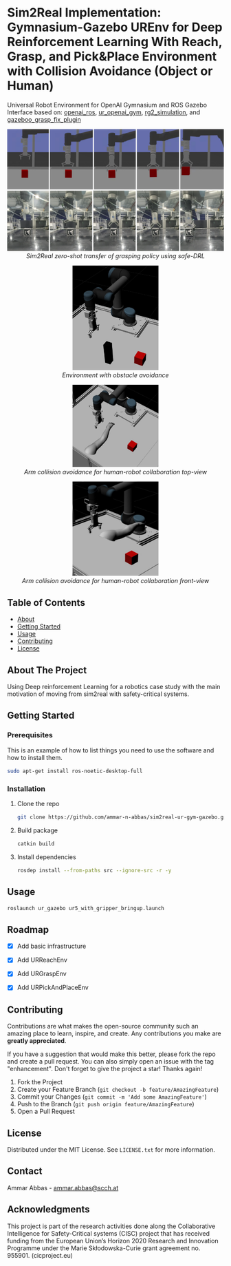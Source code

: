 # Sim2Real Implementation: Gymnasium-Gazebo UREnv for Deep Reinforcement Learning With Reach, Grasp, and Pick&Place Environment with Collision Avoidance (Object or Human)


Universal Robot Environment for OpenAI Gymnasium and ROS Gazebo Interface based on: 
[openai_ros](https://bitbucket.org/theconstructcore/openai_ros/src/kinetic-devel/), 
[ur_openai_gym](https://github.com/cambel/ur_openai_gym),
[rg2_simulation](https://github.com/ekorudiawan/rg2_simulation), and
[gazeboo_grasp_fix_plugin](https://github.com/JenniferBuehler/gazebo-pkgs/wiki/The-Gazebo-grasp-fix-plugin)

<p align="center">
  <img src="https://github.com/ammar-n-abbas/sim2real-ur-gym-gazebo/blob/master/assets/sim2real_robot_grasp.png" alt="Sim2Real zero-shot transfer of grasping policy using safe-DRL" width="600"><br>
  <em>Sim2Real zero-shot transfer of grasping policy using safe-DRL</em>
</p>

<p align="center">
  <img src="https://github.com/ammar-n-abbas/sim2real-ur-gym-gazebo/blob/master/assets/obstacle.jpeg" alt="Environment with obstacle avoidance" width="200"><br>
  <em>Environment with obstacle avoidance</em>
</p>

<p align="center">
  <img src="https://github.com/ammar-n-abbas/sim2real-ur-gym-gazebo/blob/master/assets/arm_top_view.jpeg" alt="Arm collision avoidance for human-robot collaboration top-view" width="200"><br>
  <em>Arm collision avoidance for human-robot collaboration top-view</em>
</p>

<p align="center">
  <img src="https://github.com/ammar-n-abbas/sim2real-ur-gym-gazebo/blob/master/assets/arm_front_view.jpeg" alt="Arm collision avoidance for human-robot collaboration front-view" width="200"><br>
  <em>Arm collision avoidance for human-robot collaboration front-view</em>
</p>


## Table of Contents

- [About](#about-the-project)
- [Getting Started](#getting-started)
- [Usage](#usage)
- [Contributing](#contributing)
- [License](#license)


<!-- ABOUT THE PROJECT -->
## About The Project

Using Deep reinforcement Learning for a robotics case study with the main motivation of moving from sim2real with safety-critical systems.




<!-- GETTING STARTED -->
## Getting Started


### Prerequisites

This is an example of how to list things you need to use the software and how to install them.
```sh
sudo apt-get install ros-noetic-desktop-full
```


### Installation

1. Clone the repo
   ```sh
   git clone https://github.com/ammar-n-abbas/sim2real-ur-gym-gazebo.git
   ```
2. Build package
   ```sh
   catkin build
   ```
3. Install dependencies
   ```sh
   rosdep install --from-paths src --ignore-src -r -y
   ```


<!-- USAGE EXAMPLES -->
## Usage

```
roslaunch ur_gazebo ur5_with_gripper_bringup.launch
```




<!-- ROADMAP -->
## Roadmap

- [x] Add basic infrastructure
- [x] Add URReachEnv
- [x] Add URGraspEnv
- [x] Add URPickAndPlaceEnv




<!-- CONTRIBUTING -->
## Contributing

Contributions are what makes the open-source community such an amazing place to learn, inspire, and create. Any contributions you make are **greatly appreciated**.

If you have a suggestion that would make this better, please fork the repo and create a pull request. You can also simply open an issue with the tag "enhancement".
Don't forget to give the project a star! Thanks again!

1. Fork the Project
2. Create your Feature Branch (`git checkout -b feature/AmazingFeature`)
3. Commit your Changes (`git commit -m 'Add some AmazingFeature'`)
4. Push to the Branch (`git push origin feature/AmazingFeature`)
5. Open a Pull Request




<!-- LICENSE -->
## License

Distributed under the MIT License. See `LICENSE.txt` for more information.




<!-- CONTACT -->
## Contact

Ammar Abbas - ammar.abbas@scch.at




<!-- ACKNOWLEDGMENTS -->
## Acknowledgments
This project is part of the research activities done along the Collaborative Intelligence for Safety-Critical systems (CISC) project that has received funding from the European Union’s Horizon 2020 Research and Innovation Programme under the Marie Skłodowska-Curie grant agreement no. 955901. (cicproject.eu)


